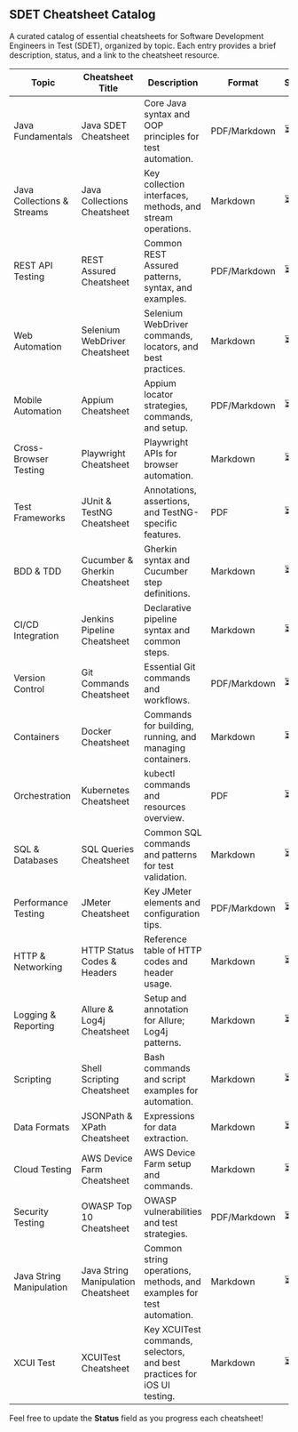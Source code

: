 ## SDET Cheatsheet Catalog

A curated catalog of essential cheatsheets for Software Development Engineers in Test (SDET), organized by topic. Each entry provides a brief description, status, and a link to the cheatsheet resource.

| Topic                      | Cheatsheet Title                    | Description                                                              | Format       | Status | Contributor | Link     |
| -------------------------- | ----------------------------------- | ------------------------------------------------------------------------ | ------------ | ------ | ----------- | -------- |
| Java Fundamentals          | Java SDET Cheatsheet                | Core Java syntax and OOP principles for test automation.                 | PDF/Markdown | ⏳      |             | [Link]() |
| Java Collections & Streams | Java Collections Cheatsheet         | Key collection interfaces, methods, and stream operations.               | Markdown     | ⏳      |             | [Link]() |
| REST API Testing           | REST Assured Cheatsheet             | Common REST Assured patterns, syntax, and examples.                      | PDF/Markdown | ⏳      |             | [Link]() |
| Web Automation             | Selenium WebDriver Cheatsheet       | Selenium WebDriver commands, locators, and best practices.               | Markdown     | ⏳      |             | [Link]() |
| Mobile Automation          | Appium Cheatsheet                   | Appium locator strategies, commands, and setup.                          | PDF/Markdown | ⏳      |             | [Link]() |
| Cross-Browser Testing      | Playwright Cheatsheet               | Playwright APIs for browser automation.                                  | Markdown     | ⏳      |             | [Link]() |
| Test Frameworks            | JUnit & TestNG Cheatsheet           | Annotations, assertions, and TestNG-specific features.                   | PDF          | ⏳      |             | [Link]() |
| BDD & TDD                  | Cucumber & Gherkin Cheatsheet       | Gherkin syntax and Cucumber step definitions.                            | Markdown     | ⏳      |             | [Link]() |
| CI/CD Integration          | Jenkins Pipeline Cheatsheet         | Declarative pipeline syntax and common steps.                            | Markdown     | ⏳      |             | [Link]() |
| Version Control            | Git Commands Cheatsheet             | Essential Git commands and workflows.                                    | PDF/Markdown | ⏳      |             | [Link]() |
| Containers                 | Docker Cheatsheet                   | Commands for building, running, and managing containers.                 | Markdown     | ⏳      |             | [Link]() |
| Orchestration              | Kubernetes Cheatsheet               | kubectl commands and resources overview.                                 | PDF          | ⏳      |             | [Link]() |
| SQL & Databases            | SQL Queries Cheatsheet              | Common SQL commands and patterns for test validation.                    | Markdown     | ⏳      |             | [Link]() |
| Performance Testing        | JMeter Cheatsheet                   | Key JMeter elements and configuration tips.                              | PDF/Markdown | ⏳      |             | [Link]() |
| HTTP & Networking          | HTTP Status Codes & Headers         | Reference table of HTTP codes and header usage.                          | Markdown     | ⏳      |             | [Link]() |
| Logging & Reporting        | Allure & Log4j Cheatsheet           | Setup and annotation for Allure; Log4j patterns.                         | Markdown     | ⏳      |             | [Link]() |
| Scripting                  | Shell Scripting Cheatsheet          | Bash commands and script examples for automation.                        | Markdown     | ⏳      |             | [Link]() |
| Data Formats               | JSONPath & XPath Cheatsheet         | Expressions for data extraction.                                         | Markdown     | ⏳      |             | [Link]() |
| Cloud Testing              | AWS Device Farm Cheatsheet          | AWS Device Farm setup and commands.                                      | Markdown     | ⏳      |             | [Link]() |
| Security Testing           | OWASP Top 10 Cheatsheet             | OWASP vulnerabilities and test strategies.                               | PDF/Markdown | ⏳      |             | [Link]() |
| Java String Manipulation   | Java String Manipulation Cheatsheet | Common string operations, methods, and examples for test automation.     | Markdown     | ⏳      |             | [Link]() |
| XCUI Test                  | XCUITest Cheatsheet                 | Key XCUITest commands, selectors, and best practices for iOS UI testing. | Markdown     | ⏳      |             | [Link]() |

Feel free to update the **Status** field as you progress each cheatsheet!
